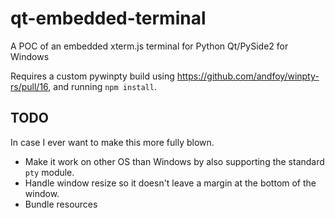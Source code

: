 qt-embedded-terminal
====================
A POC of an embedded xterm.js terminal for Python Qt/PySide2 for Windows

Requires a custom pywinpty build using https://github.com/andfoy/winpty-rs/pull/16, and running
`npm install`.

## TODO
In case I ever want to make this more fully blown.

- Make it work on other OS than Windows by also supporting the standard `pty` module.
- Handle window resize so it doesn't leave a margin at the bottom of the window.
- Bundle resources
